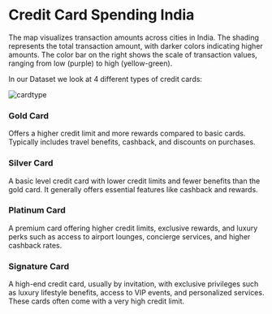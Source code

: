 # Credit Card Spending India

The map visualizes transaction amounts across cities in India. The shading represents the total transaction amount, with darker colors indicating higher amounts. The color bar on the right shows the scale of transaction values, ranging from low (purple) to high (yellow-green).


In our Dataset we look at 4 different types of credit cards:

  ![cardtype](https://github.com/user-attachments/assets/669afcce-3f6c-4cca-b57d-3979e3b662c7)

  
### Gold Card
Offers a higher credit limit and more rewards compared to basic cards. Typically includes travel benefits, cashback, and discounts on purchases.

### Silver Card 
A basic level credit card with lower credit limits and fewer benefits than the gold card. It generally offers essential features like cashback and rewards.

### Platinum Card
A premium card offering higher credit limits, exclusive rewards, and luxury perks such as access to airport lounges, concierge services, and higher cashback rates.

### Signature Card
A high-end credit card, usually by invitation, with exclusive privileges such as luxury lifestyle benefits, access to VIP events, and personalized services. These cards often come with a very high credit limit.
